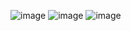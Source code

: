 ![image](https://github.com/Pandi0906/Linux_Training_Program_Assignments/assets/65610375/79f34870-713e-4359-b0bd-29f3c15a0cbb)
![image](https://github.com/Pandi0906/Linux_Training_Program_Assignments/assets/65610375/9c7cdeff-6fe0-4719-95ec-40b4eb342b91)
![image](https://github.com/Pandi0906/Linux_Training_Program_Assignments/assets/65610375/13b4012d-0773-4ed1-9a0b-28e3ade4e8ae)
